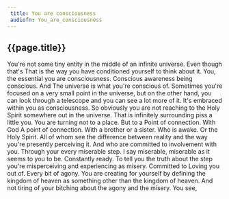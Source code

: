 ```yaml
---
 title: You are consciousness
 audiofn: You_are_consciousness
---
```


## {{page.title}}

You're not some tiny entity in the middle of an infinite universe. Even
though that's That is the way you have conditioned yourself to think
about it. You, the essential you are consciousness. Conscious awareness
being conscious. And The universe is what you're conscious of. Sometimes
you're focused on a very small point in the universe, but on the other
hand, you can look through a telescope and you can see a lot more of it.
It's embraced within you as consciousness. So obviously you are not
reaching to the Holy Spirit somewhere out in the universe. That is
infinitely surrounding piss a little you. You are turning not to a
place. But to a Point of connection. With God A point of connection.
With a brother or a sister. Who is awake. Or the Holy Spirit. All of
whom see the difference between reality and the way you're presently
perceiving it. And who are committed to involvement with you. Through
your every miserable step. I say miserable, miserable as it seems to you
to be. Constantly ready. To tell you the truth about the step you're
misperceiving and experiencing as misery. Committed to Loving you out
of. Every bit of agony. You are creating for yourself by defining the
kingdom of heaven as something other than the kingdom of heaven. And not
tiring of your bitching about the agony and the misery. You see,

